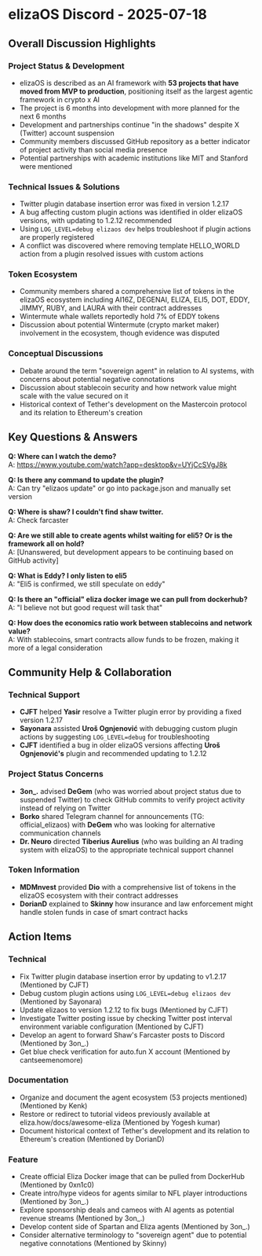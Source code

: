 # elizaOS Discord - 2025-07-18

## Overall Discussion Highlights

### Project Status & Development
- elizaOS is described as an AI framework with **53 projects that have moved from MVP to production**, positioning itself as the largest agentic framework in crypto x AI
- The project is 6 months into development with more planned for the next 6 months
- Development and partnerships continue "in the shadows" despite X (Twitter) account suspension
- Community members discussed GitHub repository as a better indicator of project activity than social media presence
- Potential partnerships with academic institutions like MIT and Stanford were mentioned

### Technical Issues & Solutions
- Twitter plugin database insertion error was fixed in version 1.2.17
- A bug affecting custom plugin actions was identified in older elizaOS versions, with updating to 1.2.12 recommended
- Using `LOG_LEVEL=debug elizaos dev` helps troubleshoot if plugin actions are properly registered
- A conflict was discovered where removing template HELLO_WORLD action from a plugin resolved issues with custom actions

### Token Ecosystem
- Community members shared a comprehensive list of tokens in the elizaOS ecosystem including AI16Z, DEGENAI, ELIZA, ELI5, DOT, EDDY, JIMMY, RUBY, and LAURA with their contract addresses
- Wintermute whale wallets reportedly hold 7% of EDDY tokens
- Discussion about potential Wintermute (crypto market maker) involvement in the ecosystem, though evidence was disputed

### Conceptual Discussions
- Debate around the term "sovereign agent" in relation to AI systems, with concerns about potential negative connotations
- Discussion about stablecoin security and how network value might scale with the value secured on it
- Historical context of Tether's development on the Mastercoin protocol and its relation to Ethereum's creation

## Key Questions & Answers

**Q: Where can I watch the demo?**  
A: https://www.youtube.com/watch?app=desktop&v=UYjCcSVgJ8k

**Q: Is there any command to update the plugin?**  
A: Can try "elizaos update" or go into package.json and manually set version

**Q: Where is shaw? I couldn't find shaw twitter.**  
A: Check farcaster

**Q: Are we still able to create agents whilst waiting for eli5? Or is the framework all on hold?**  
A: [Unanswered, but development appears to be continuing based on GitHub activity]

**Q: What is Eddy? I only listen to eli5**  
A: "Eli5 is confirmed, we still speculate on eddy"

**Q: Is there an "official" eliza docker image we can pull from dockerhub?**  
A: "I believe not but good request will task that"

**Q: How does the economics ratio work between stablecoins and network value?**  
A: With stablecoins, smart contracts allow funds to be frozen, making it more of a legal consideration

## Community Help & Collaboration

### Technical Support
- **CJFT** helped **Yasir** resolve a Twitter plugin error by providing a fixed version 1.2.17
- **Sayonara** assisted **Uroš Ognjenović** with debugging custom plugin actions by suggesting `LOG_LEVEL=debug` for troubleshooting
- **CJFT** identified a bug in older elizaOS versions affecting **Uroš Ognjenović's** plugin and recommended updating to 1.2.12

### Project Status Concerns
- **3on_.** advised **DeGem** (who was worried about project status due to suspended Twitter) to check GitHub commits to verify project activity instead of relying on Twitter
- **Borko** shared Telegram channel for announcements (TG: official_elizaos) with **DeGem** who was looking for alternative communication channels
- **Dr. Neuro** directed **Tiberius Aurelius** (who was building an AI trading system with elizaOS) to the appropriate technical support channel

### Token Information
- **MDMnvest** provided **Dio** with a comprehensive list of tokens in the elizaOS ecosystem with their contract addresses
- **DorianD** explained to **Skinny** how insurance and law enforcement might handle stolen funds in case of smart contract hacks

## Action Items

### Technical
- Fix Twitter plugin database insertion error by updating to v1.2.17 (Mentioned by CJFT)
- Debug custom plugin actions using `LOG_LEVEL=debug elizaos dev` (Mentioned by Sayonara)
- Update elizaos to version 1.2.12 to fix bugs (Mentioned by CJFT)
- Investigate Twitter posting issue by checking Twitter post interval environment variable configuration (Mentioned by CJFT)
- Develop an agent to forward Shaw's Farcaster posts to Discord (Mentioned by 3on_.)
- Get blue check verification for auto.fun X account (Mentioned by cantseemenomore)

### Documentation
- Organize and document the agent ecosystem (53 projects mentioned) (Mentioned by Kenk)
- Restore or redirect to tutorial videos previously available at eliza.how/docs/awesome-eliza (Mentioned by Yogesh kumar)
- Document historical context of Tether's development and its relation to Ethereum's creation (Mentioned by DorianD)

### Feature
- Create official Eliza Docker image that can be pulled from DockerHub (Mentioned by 0xn1c0)
- Create intro/hype videos for agents similar to NFL player introductions (Mentioned by 3on_.)
- Explore sponsorship deals and cameos with AI agents as potential revenue streams (Mentioned by 3on_.)
- Develop content side of Spartan and Eliza agents (Mentioned by 3on_.)
- Consider alternative terminology to "sovereign agent" due to potential negative connotations (Mentioned by Skinny)